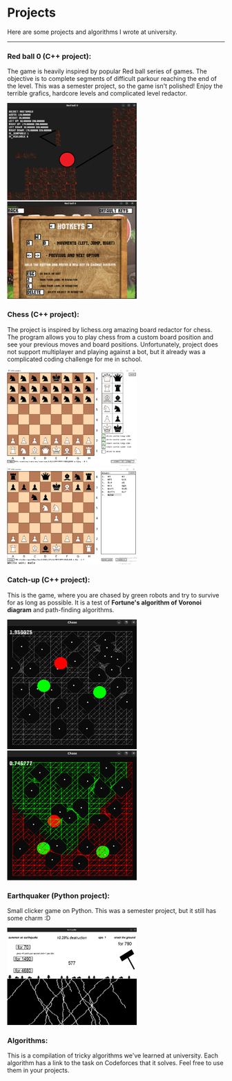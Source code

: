 # Projects
Here are some projects and algorithms I wrote at university.

---
### Red ball 0 (C++ project):

The game is heavily inspired by popular Red ball series of games.
The objective is to complete segments of difficult parkour
reaching the end of the level. This was a semester project, so the
game isn't polished! Enjoy the terrible grafics, hardcore levels and
complicated level redactor.

<img src="C++%20projects/Red%20ball%20rip%20off/screenshots/redactor.png" width="300" height="225"> <img src="C++%20projects/Red%20ball%20rip%20off/screenshots/settings.png" width="300" height="225">

### Chess (C++ project):

The project is inspired by lichess.org amazing board redactor for chess.
The program allows you to play chess from a custom board position and see your previous moves and board positions.
Unfortunately, project does not support multiplayer and playing against a bot, but it already was a complicated coding challenge for me in school.

<img src="C++%20projects/Chess/screenshots/redactor.png" width="300" height="225"> <img src="C++%20projects/Chess/screenshots/game.png" width="300" height="225">


### Catch-up (C++ project):

This is the game, where you are chased by green robots and try to survive
for as long as possible. It is a test of **Fortune's algorithm of
Voronoi diagram** and path-finding algorithms.

<img src="C++%20projects/Catch-up/screenshots/graph.png" width="300" height="300"> <img src="C++%20projects/Catch-up/screenshots/restriction.png" width="300" height="300">


### Earthquaker (Python project):

Small clicker game on Python. This was a semester project, but it
still has some charm :D

<img src="Python%20projects/Earthquaker/screenshots/midgame.png" width="300" height="225">

### Algorithms:

This is a compilation of tricky algorithms we've learned at university.
Each algorithm has a link to the task on Codeforces that it solves.
Feel free to use them in your projects.
